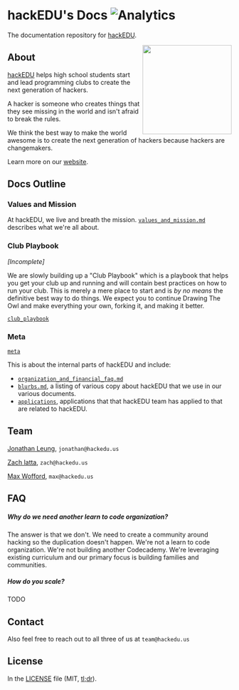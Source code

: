 # hackEDU's Docs ![Analytics](https://ga-beacon.appspot.com/UA-47724303-2/docs/readme?pixel)

The documentation repository for [hackEDU](http://hackedu.us).

<img src="https://raw.githubusercontent.com/hackedu/dinosaurs/7885249e012db17facd18f49f4931aa91422113d/smart_dinosaur_docs.png" width="200" align="right">

## About

[hackEDU](http://hackedu.us) helps high school students start and lead
programming clubs to create the next generation of hackers. 

A hacker is someone who creates things that they see missing in the world and
isn't afraid to break the rules.

We think the best way to make the world awesome is to create the next
generation of hackers because hackers are changemakers.

Learn more on our [website](http://hackedu.us).

## Docs Outline

### Values and Mission

At hackEDU, we live and breath the mission.
[`values_and_mission.md`](values_and_mission.md) describes what we're all
about.

### Club Playbook

*[Incomplete]*

We are slowly building up a "Club Playbook" which is a playbook that helps you
get your club up and running and will contain best practices on how to run your
club. This is merely a mere place to start and is *by no means* the definitive
best way to do things. We expect you to continue Drawing The Owl and make
everything your own, forking it, and making it better.

[`club_playbook`](club_playbook)

### Meta

[`meta`](meta)

This is about the internal parts of hackEDU and include:

- [`organization_and_financial_faq.md`](meta/organization_and_financial_faq.md)
- [`blurbs.md`](meta/blurbs.md), a listing of various copy about hackEDU that
  we use in our various documents.
- [`applications`](meta/applications), applications that that hackEDU team has
  applied to that are related to hackEDU.

## Team

[Jonathan Leung](http://jonl.org), `jonathan@hackedu.us`

[Zach latta](http://zachlatta.com), `zach@hackedu.us`

[Max Wofford](https://github.com/MaxWofford), `max@hackedu.us`

## FAQ

##### Why do we need another learn to code organization?

The answer is that we don't. We need to create a community around hacking so
the duplication doesn't happen. We're not a learn to code organization. We're
not building another Codecademy. We're leveraging existing curriculum and our
primary focus is building families and communities.

##### How do you scale?

TODO



## Contact

Also feel free to reach out to all three of us at `team@hackedu.us`

## License

In the [LICENSE](LICENSE) file (MIT,
[tl;dr](https://tldrlegal.com/license/mit-license)).
